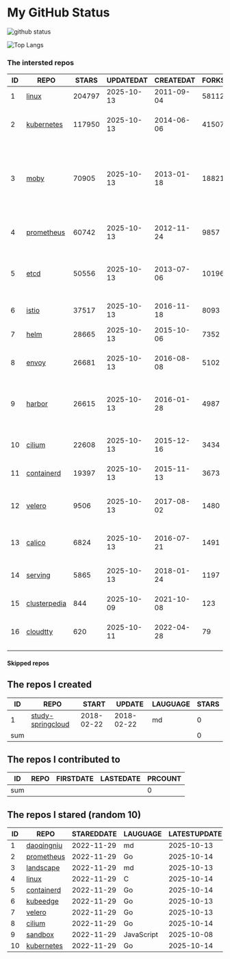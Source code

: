 # My GitHub Status

<img src="https://github-readme-stats-1.yihong0618.vercel.app/api?username=daoqingniu&show_icons=true&&&hide_title=true&count_private=true" alt="github status" />

![Top Langs](https://github-readme-stats-1.yihong0618.vercel.app/api/top-langs/?username=daoqingniu&layout=compact)

<!--START_SECTION:github_repos-->
### The intersted repos
| ID |                              REPO                               | STARS  | UPDATEDAT  | CREATEDAT  | FORKSCOUNT |                                                DESCRIPTIONS                                                |
|----|-----------------------------------------------------------------|--------|------------|------------|------------|------------------------------------------------------------------------------------------------------------|
|  1 | [linux](https://github.com/torvalds/linux)                      | 204797 | 2025-10-13 | 2011-09-04 |      58112 | Linux kernel source tree                                                                                   |
|  2 | [kubernetes](https://github.com/kubernetes/kubernetes)          | 117950 | 2025-10-13 | 2014-06-06 |      41507 | Production-Grade Container Scheduling and Management                                                       |
|  3 | [moby](https://github.com/moby/moby)                            |  70905 | 2025-10-13 | 2013-01-18 |      18821 | The Moby Project - a collaborative project for the container ecosystem to assemble container-based systems |
|  4 | [prometheus](https://github.com/prometheus/prometheus)          |  60742 | 2025-10-13 | 2012-11-24 |       9857 | The Prometheus monitoring system and time series database.                                                 |
|  5 | [etcd](https://github.com/etcd-io/etcd)                         |  50556 | 2025-10-13 | 2013-07-06 |      10196 | Distributed reliable key-value store for the most critical data of a distributed system                    |
|  6 | [istio](https://github.com/istio/istio)                         |  37517 | 2025-10-13 | 2016-11-18 |       8093 | Connect, secure, control, and observe services.                                                            |
|  7 | [helm](https://github.com/helm/helm)                            |  28665 | 2025-10-13 | 2015-10-06 |       7352 | The Kubernetes Package Manager                                                                             |
|  8 | [envoy](https://github.com/envoyproxy/envoy)                    |  26681 | 2025-10-13 | 2016-08-08 |       5102 | Cloud-native high-performance edge/middle/service proxy                                                    |
|  9 | [harbor](https://github.com/goharbor/harbor)                    |  26615 | 2025-10-13 | 2016-01-28 |       4987 | An open source trusted cloud native registry project that stores, signs, and scans content.                |
| 10 | [cilium](https://github.com/cilium/cilium)                      |  22608 | 2025-10-13 | 2015-12-16 |       3434 | eBPF-based Networking, Security, and Observability                                                         |
| 11 | [containerd](https://github.com/containerd/containerd)          |  19397 | 2025-10-13 | 2015-11-13 |       3673 | An open and reliable container runtime                                                                     |
| 12 | [velero](https://github.com/vmware-tanzu/velero)                |   9506 | 2025-10-13 | 2017-08-02 |       1480 | Backup and migrate Kubernetes applications and their persistent volumes                                    |
| 13 | [calico](https://github.com/projectcalico/calico)               |   6824 | 2025-10-13 | 2016-07-21 |       1491 | Cloud native networking and network security                                                               |
| 14 | [serving](https://github.com/knative/serving)                   |   5865 | 2025-10-13 | 2018-01-24 |       1197 | Kubernetes-based, scale-to-zero, request-driven compute                                                    |
| 15 | [clusterpedia](https://github.com/clusterpedia-io/clusterpedia) |    844 | 2025-10-09 | 2021-10-08 |        123 | The Encyclopedia of Kubernetes clusters                                                                    |
| 16 | [cloudtty](https://github.com/cloudtty/cloudtty)                |    620 | 2025-10-11 | 2022-04-28 |         79 | A Friendly Kubernetes CloudShell (Web Terminal) !                                                          |



#### Skipped repos
<!--END_SECTION:github_repos-->

<!--START_SECTION:my_github-->
## The repos I created
| ID  |                                 REPO                                 |   START    |   UPDATE   | LAUGUAGE | STARS |
|-----|----------------------------------------------------------------------|------------|------------|----------|-------|
|   1 | [study-springcloud](https://github.com/daoqingniu/study-springcloud) | 2018-02-22 | 2018-02-22 | md       |     0 |
| sum |                                                                      |            |            |          |     0 |

## The repos I contributed to
| ID  | REPO | FIRSTDATE | LASTEDATE | PRCOUNT |
|-----|------|-----------|-----------|---------|
| sum |      |           |           |       0 |

## The repos I stared (random 10)
| ID |                          REPO                          | STAREDDATE |  LAUGUAGE  | LATESTUPDATE |
|----|--------------------------------------------------------|------------|------------|--------------|
|  1 | [daoqingniu](https://github.com/daoqingniu/daoqingniu) | 2022-11-29 | md         | 2025-10-13   |
|  2 | [prometheus](https://github.com/prometheus/prometheus) | 2022-11-29 | Go         | 2025-10-14   |
|  3 | [landscape](https://github.com/cncf/landscape)         | 2022-11-29 | md         | 2025-10-13   |
|  4 | [linux](https://github.com/torvalds/linux)             | 2022-11-29 | C          | 2025-10-14   |
|  5 | [containerd](https://github.com/containerd/containerd) | 2022-11-29 | Go         | 2025-10-14   |
|  6 | [kubeedge](https://github.com/kubeedge/kubeedge)       | 2022-11-29 | Go         | 2025-10-13   |
|  7 | [velero](https://github.com/vmware-tanzu/velero)       | 2022-11-29 | Go         | 2025-10-13   |
|  8 | [cilium](https://github.com/cilium/cilium)             | 2022-11-29 | Go         | 2025-10-14   |
|  9 | [sandbox](https://github.com/cncf/sandbox)             | 2022-11-29 | JavaScript | 2025-10-08   |
| 10 | [kubernetes](https://github.com/kubernetes/kubernetes) | 2022-11-29 | Go         | 2025-10-14   |

<!--END_SECTION:my_github-->
